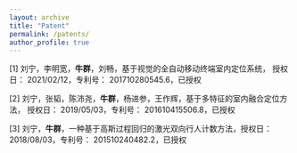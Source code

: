 ```yaml
---
layout: archive
title: "Patent"
permalink: /patents/
author_profile: true
---
```


[1] 刘宁，李明宽，**牛群**，刘畅，基于视觉的全自动移动终端室内定位系统， 授权日： 2021/02/12，专利号： 201710280545.6，已授权

[2] 刘宁，张韬，陈沛尧，**牛群**，杨进参，王作辉，基于多特征的室内融合定位方法， 授权日： 2019/05/03，专利号： 201610415506.8，已授权

[3] 刘宁，**牛群**，一种基于高斯过程回归的激光双向行人计数方法，授权日： 2018/08/03，专利号： 201510240482.2，已授权


